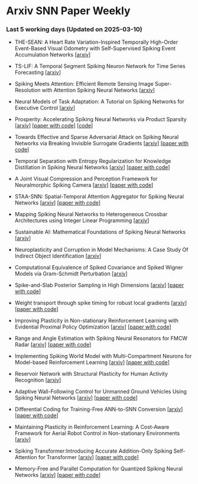 # Arxiv SNN Paper Weekly


 ### **Last 5 working days (Updated on 2025-03-10)** 


- THE-SEAN: A Heart Rate Variation-Inspired Temporally High-Order Event-Based Visual Odometry with Self-Supervised Spiking Event Accumulation Networks [[arxiv](https://arxiv.org/abs/2503.05112)]

- TS-LIF: A Temporal Segment Spiking Neuron Network for Time Series Forecasting [[arxiv](https://arxiv.org/abs/2503.05108)]

- Spiking Meets Attention: Efficient Remote Sensing Image Super-Resolution with Attention Spiking Neural Networks [[arxiv](https://arxiv.org/abs/2503.04223)]

- Neural Models of Task Adaptation: A Tutorial on Spiking Networks for Executive Control [[arxiv](https://arxiv.org/abs/2503.03784)]

- Prosperity: Accelerating Spiking Neural Networks via Product Sparsity [[arxiv](https://arxiv.org/abs/2503.03379)] [[paper with code](https://paperswithcode.com/paper/prosperity-accelerating-spiking-neural)] [[code](https://github.com/dubcyfor3/Prosperity)]

- Towards Effective and Sparse Adversarial Attack on Spiking Neural Networks via Breaking Invisible Surrogate Gradients [[arxiv](https://arxiv.org/abs/2503.03272)] [[paper with code](https://paperswithcode.com/paper/towards-effective-and-sparse-adversarial)]

- Temporal Separation with Entropy Regularization for Knowledge Distillation in Spiking Neural Networks [[arxiv](https://arxiv.org/abs/2503.03144)] [[paper with code](https://paperswithcode.com/paper/temporal-separation-with-entropy)]

- A Joint Visual Compression and Perception Framework for Neuralmorphic Spiking Camera [[arxiv](https://arxiv.org/abs/2503.02725)] [[paper with code](https://paperswithcode.com/paper/a-joint-visual-compression-and-perception)]

- STAA-SNN: Spatial-Temporal Attention Aggregator for Spiking Neural Networks [[arxiv](https://arxiv.org/abs/2503.02689)] [[paper with code](https://paperswithcode.com/paper/staa-snn-spatial-temporal-attention)]

- Mapping Spiking Neural Networks to Heterogeneous Crossbar Architectures using Integer Linear Programming [[arxiv](https://arxiv.org/abs/2503.02033)]

- Sustainable AI: Mathematical Foundations of Spiking Neural Networks [[arxiv](https://arxiv.org/abs/2503.02013)]

- Neuroplasticity and Corruption in Model Mechanisms: A Case Study Of Indirect Object Identification [[arxiv](https://arxiv.org/abs/2503.01896)]

- Computational Equivalence of Spiked Covariance and Spiked Wigner Models via Gram-Schmidt Perturbation [[arxiv](https://arxiv.org/abs/2503.02802)]

- Spike-and-Slab Posterior Sampling in High Dimensions [[arxiv](https://arxiv.org/abs/2503.02798)] [[paper with code](https://paperswithcode.com/paper/spike-and-slab-posterior-sampling-in-high)]

- Weight transport through spike timing for robust local gradients [[arxiv](https://arxiv.org/abs/2503.02642)] [[paper with code](https://paperswithcode.com/paper/weight-transport-through-spike-timing-for)]

- Improving Plasticity in Non-stationary Reinforcement Learning with Evidential Proximal Policy Optimization [[arxiv](https://arxiv.org/abs/2503.01468)] [[paper with code](https://paperswithcode.com/paper/improving-plasticity-in-non-stationary)]

- Range and Angle Estimation with Spiking Neural Resonators for FMCW Radar [[arxiv](https://arxiv.org/abs/2503.00898)] [[paper with code](https://paperswithcode.com/paper/range-and-angle-estimation-with-spiking)]

- Implementing Spiking World Model with Multi-Compartment Neurons for Model-based Reinforcement Learning [[arxiv](https://arxiv.org/abs/2503.00713)] [[paper with code](https://paperswithcode.com/paper/implementing-spiking-world-model-with-multi)]

- Reservoir Network with Structural Plasticity for Human Activity Recognition [[arxiv](https://arxiv.org/abs/2503.00393)]

- Adaptive Wall-Following Control for Unmanned Ground Vehicles Using Spiking Neural Networks [[arxiv](https://arxiv.org/abs/2503.00380)] [[paper with code](https://paperswithcode.com/paper/adaptive-wall-following-control-for-unmanned)]

- Differential Coding for Training-Free ANN-to-SNN Conversion [[arxiv](https://arxiv.org/abs/2503.00301)] [[paper with code](https://paperswithcode.com/paper/differential-coding-for-training-free-ann-to)]

- Maintaining Plasticity in Reinforcement Learning: A Cost-Aware Framework for Aerial Robot Control in Non-stationary Environments [[arxiv](https://arxiv.org/abs/2503.00282)]

- Spiking Transformer:Introducing Accurate Addition-Only Spiking Self-Attention for Transformer [[arxiv](https://arxiv.org/abs/2503.00226)] [[paper with code](https://paperswithcode.com/paper/spiking-transformer-introducing-accurate)]

- Memory-Free and Parallel Computation for Quantized Spiking Neural Networks [[arxiv](https://arxiv.org/abs/2503.00040)] [[paper with code](https://paperswithcode.com/paper/memory-free-and-parallel-computation-for)]

